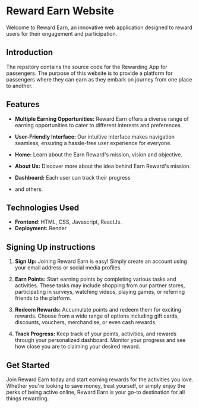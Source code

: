 # Reward Earn Website

Welcome to Reward Earn, an innovative web application designed to reward users for their engagement and participation.

## Introduction
The repsitory contains the source code for the Rewarding App for passengers. The purpose of this website is to provide a platform for passengers where they can earn as they embark on journey from one place to another.

## Features

- **Multiple Earning Opportunities:** Reward Earn offers a diverse range of earning opportunities to cater to different interests and preferences.

- **User-Friendly Interface:** Our intuitive interface makes navigation seamless, ensuring a hassle-free user experience for everyone.

- **Home:** Learn about the Earn Reward's mission, vision and objective.
- **About Us:** Discover more about the idea behind Earn Reward's mission.
- **Dashboard:** Each user can track their progress
- and others.


## Technologies Used
- **Frontend**: HTML, CSS, Javascript, ReactJs.
- **Deployment:** Render

## Signing Up instructions
1. **Sign Up:** Joining Reward Earn is easy! Simply create an account using your email address or social media profiles.

2. **Earn Points:** Start earning points by completing various tasks and activities. These tasks may include shopping from our partner stores, participating in surveys, watching videos, playing games, or referring friends to the platform.

3. **Redeem Rewards:** Accumulate points and redeem them for exciting rewards. Choose from a wide range of options including gift cards, discounts, vouchers, merchandise, or even cash rewards.

4. **Track Progress:** Keep track of your points, activities, and rewards through your personalized dashboard. Monitor your progress and see how close you are to claiming your desired reward.

## Get Started

Join Reward Earn today and start earning rewards for the activities you love. Whether you're looking to save money, treat yourself, or simply enjoy the perks of being active online, Reward Earn is your go-to destination for all things rewarding.

